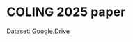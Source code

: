 # COLING 2025 paper

Dataset: [Google.Drive](https://drive.google.com/drive/folders/1yCXztZafKZeqo93s5mh8VF_PH6HdK1Dt?usp=sharing)
